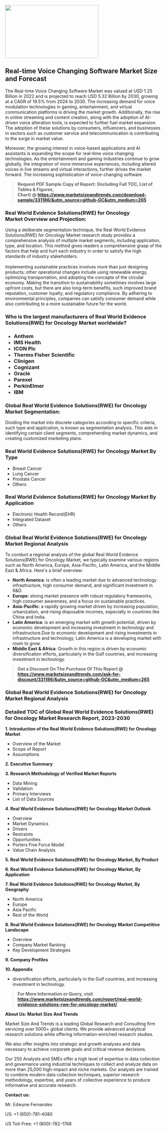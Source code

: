 <p><img class="alignnone size-medium wp-image-20088" src="https://ffe5etoiles.com/wp-content/uploads/2024/12/MST1-300x171.png" alt="" width="300" height="171" /></p><h2>Real-time Voice Changing Software Market Size and Forecast</h2><p>The Real-time Voice Changing Software Market was valued at USD 1.25 Billion in 2022 and is projected to reach USD 5.32 Billion by 2030, growing at a CAGR of 19.5% from 2024 to 2030. The increasing demand for voice modulation technologies in gaming, entertainment, and virtual communication platforms is driving the market growth. Additionally, the rise in online streaming and content creation, along with the adoption of AI-driven voice alteration tools, is expected to further fuel market expansion. The adoption of these solutions by consumers, influencers, and businesses in sectors such as customer service and telecommunication is contributing to the surge in market value.</p><p>Moreover, the growing interest in voice-based applications and AI assistants is expanding the scope for real-time voice changing technologies. As the entertainment and gaming industries continue to grow globally, the integration of more immersive experiences, including altered voices in live streams and virtual interactions, further drives the market forward. The increasing sophistication of voice-changing software</p><blockquote id="" class=""><strong>Request PDF Sample Copy of Report: (Including Full TOC, List of Tables &amp; Figures, Chart)&nbsp;@&nbsp;<strong><a href="https://www.marketsizeandtrends.com/download-sample/331186/&utm_source=github-GC&utm_medium=265" target="_blank">https://www.marketsizeandtrends.com/download-sample/331186/&utm_source=github-GC&utm_medium=265</a></strong></strong></blockquote><h3 id="" class="">Real World Evidence Solutions(RWE) for Oncology Market&nbsp;Overview and Projection:</h3><p id="" class="">Using a deliberate segmentation technique, the Real World Evidence Solutions(RWE) for Oncology Market research study provides a comprehensive analysis of multiple market segments, including application, type, and location. This method gives readers a comprehensive grasp of the factors that help and hurt each industry in order to satisfy the high standards of industry stakeholders. <br /> <br />Implementing sustainable practices involves more than just designing products; other operational changes include using renewable energy, optimizing transportation, and adopting the concepts of the circular economy. Making the transition to sustainability sometimes involves large upfront costs, but there are also long-term benefits, such improved brand reputation, customer loyalty, and regulatory compliance. By adhering to environmental principles, companies can satisfy consumer demand while also contributing to a more sustainable future for the world.</p><h3 id="" class="">Who is the largest manufacturers of&nbsp;Real World Evidence Solutions(RWE) for Oncology Market worldwide?</h3><h3 class=""><p><ul><li>Anthem </li><li> IMS Health </li><li> ICON Plc </li><li> Thermo Fisher Scientific </li><li> Clinigen </li><li> Cognizant </li><li> Oracle </li><li> Parexel </li><li> PerkinElmer </li><li> IBM</li></ul></p></h3><h3 id="" class="">Global&nbsp;Real World Evidence Solutions(RWE) for Oncology Market Segmentation:</h3><p id="" class="">Dividing the market into discrete categories according to specific criteria, such type and application, is known as segmentation analysis. This aids in identifying certain client segments, comprehending market dynamics, and creating customized marketing plans.</p><h3 id="" class="">Real World Evidence Solutions(RWE) for Oncology Market&nbsp;By Type</h3><p><p><ul><li>Breast Cancer</li><li> Lung Cancer</li><li> Prostate Cancer</li><li> Others</p></li></ul></p></p><h3 id="" class="">Real World Evidence Solutions(RWE) for Oncology Market&nbsp;By Application</h3><p class=""><p><ul><li>Electronic Health Record(EHR)</li><li> Integrated Dataset</li><li> Others</li></ul></p></p><h3 id="" class="">Global Real World Evidence Solutions(RWE) for Oncology Market Regional Analysis</h3><p id="" class="">To conduct a regional analysis of the global Real World Evidence Solutions(RWE) for Oncology Market, we typically examine various regions such as North America, Europe, Asia-Pacific, Latin America, and the Middle East &amp; Africa. Here's a brief overview:</p><ul><li><strong>North America</strong>: is often a leading market due to advanced technology infrastructure, high consumer demand, and significant investment in R&amp;D.</li><li><strong>Europe</strong>: strong market presence with robust regulatory frameworks, high consumer awareness, and a focus on sustainable practices.</li><li><strong>Asia-Pacific</strong>: a rapidly growing market driven by increasing population, urbanization, and rising disposable incomes, especially in countries like China and India.</li><li><strong>Latin America</strong>: is an emerging market with growth potential, driven by economic development and increasing investment in technology and infrastructure.Due to economic development and rising investments in infrastructure and technology, Latin America is a developing market with room to grow.</li><li><strong>Middle East &amp; Africa</strong>: Growth in this region is driven by economic diversification efforts, particularly in the Gulf countries, and increasing investment in technology.</li></ul><blockquote id="" class=""><strong>Get a Discount On The Purchase Of This Report @ <strong><a href="https://www.marketsizeandtrends.com/ask-for-discount/331186/&utm_source=github-GC&utm_medium=265" target="_blank">https://www.marketsizeandtrends.com/ask-for-discount/331186/&utm_source=github-GC&utm_medium=265</a></strong></strong></blockquote><h3 id="" class="">Global Real World Evidence Solutions(RWE) for Oncology Market Regional Analysis</h3><h3 id="" class="">Detailed TOC of Global Real World Evidence Solutions(RWE) for Oncology Market Research Report, 2023-2030</h3><p id="" class=""><strong>1. Introduction of the Real World Evidence Solutions(RWE) for Oncology Market</strong></p><ul><li>Overview of the Market</li><li>Scope of Report</li><li>Assumptions</li></ul><p id="" class=""><strong>2. Executive Summary</strong></p><p id="" class=""><strong>3. Research Methodology of Verified Market Reports</strong></p><ul><li>Data Mining</li><li>Validation</li><li>Primary Interviews</li><li>List of Data Sources</li></ul><p id="" class=""><strong>4. Real World Evidence Solutions(RWE) for Oncology Market Outlook</strong></p><ul><li>Overview</li><li>Market Dynamics</li><li>Drivers</li><li>Restraints</li><li>Opportunities</li><li>Porters Five Force Model</li><li>Value Chain Analysis</li></ul><p id="" class=""><strong>5. Real World Evidence Solutions(RWE) for Oncology Market, By Product</strong></p><p id="" class=""><strong>6. Real World Evidence Solutions(RWE) for Oncology Market, By Application</strong></p><p id="" class=""><strong>7. Real World Evidence Solutions(RWE) for Oncology Market, By Geography</strong></p><ul><li>North America</li><li>Europe</li><li>Asia Pacific</li><li>Rest of the World</li></ul><p id="" class=""><strong>8. Real World Evidence Solutions(RWE) for Oncology Market Competitive Landscape</strong></p><ul><li>Overview</li><li>Company Market Ranking</li><li>Key Development Strategies</li></ul><p id="" class=""><strong>9. Company Profiles</strong></p><p id="" class=""><strong>10. Appendix</strong></p><ul><li>diversification efforts, particularly in the Gulf countries, and increasing investment in technology.</li></ul><blockquote id="" class=""><strong>For More Information or Query, visit <strong><strong><a href="https://www.marketsizeandtrends.com/report/real-world-evidence-solutions-rwe-for-oncology-market/" target="_blank">https://www.marketsizeandtrends.com/report/real-world-evidence-solutions-rwe-for-oncology-market/</a></strong></strong></strong></blockquote><p id="" class=""><strong>About Us: Market Size And Trends</strong></p><p id="" class="">Market Size And Trends is a leading Global Research and Consulting firm servicing over 5000+ global clients. We provide advanced analytical research solutions while offering information-enriched research studies.</p><p id="" class="">We also offer insights into strategic and growth analyses and data necessary to achieve corporate goals and critical revenue decisions.</p><p id="" class="">Our 250 Analysts and SMEs offer a high level of expertise in data collection and governance using industrial techniques to collect and analyze data on more than 25,000 high-impact and niche markets. Our analysts are trained to combine modern data collection techniques, superior research methodology, expertise, and years of collective experience to produce informative and accurate research.</p><p id="" class=""><strong>Contact us:</strong></p><p id="" class="">Mr. Edwyne Fernandes</p><p id="" class="">US: +1 (650)-781-4080</p><p id="" class="">US Toll-Free: +1 (800)-782-1768</p>
